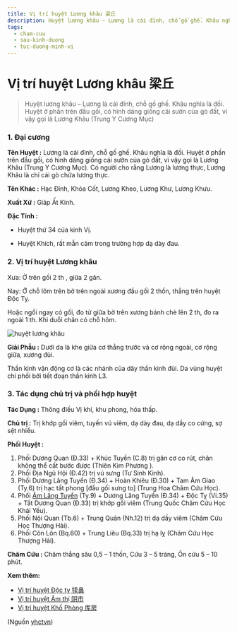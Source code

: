 ```yaml
---
title: Vị trí huyệt Lương khâu 梁丘
description: Huyệt lương khâu – Lương là cái đỉnh, chỗ gồ ghề. Khâu nghĩa là đồi. Huyệt ở phần trên đầu gối, có hình dáng giống cái sườn của gò đất, vì vậy gọi là Lương Khâu (Trung Y Cương Mục)
tags:
  - cham-cuu
  - sau-kinh-duong
  - tuc-duong-minh-vi
---
```


# Vị trí huyệt Lương khâu 梁丘 

> Huyệt lương khâu – Lương là cái đỉnh, chỗ gồ ghề. Khâu nghĩa là đồi. Huyệt ở phần trên đầu gối, có hình dáng giống cái sườn của gò đất, vì vậy gọi là Lương Khâu (Trung Y Cương Mục)

### **1. Đại cương**

**Tên Huyệt :** Lương là cái đỉnh, chỗ gồ ghề. Khâu nghĩa là đồi. Huyệt ở phần trên đầu gối, có hình dáng giống cái sườn của gò đất, vì vậy gọi là Lương Khâu (Trung Y Cương Mục). Có người cho rằng Lương là lương thực, Lương Khâu là chỉ cái gò chứa lương thực.

**Tên Khác :** Hạc Đỉnh, Khóa Cốt, Lương Kheo, Lương Khư, Lương Khưu.

**Xuất Xứ :** Giáp Ất Kinh.

**Đặc Tính :**

+ Huyệt thứ 34 của kinh Vị.

+ Huyệt Khích, rất mẫn cảm trong trường hợp dạ dày đau.

### **2. Vị trí huyệt Lương khâu**

Xưa: Ở trên gối 2 th , giữa 2 gân.

Nay: Ở chỗ lõm trên bờ trên ngoài xương đầu gối 2 thốn, thẳng trên huyệt Độc Tỵ.

Hoặc ngồi ngay có gối, đo từ giữa bờ trên xương bánh chè lên 2 th, đo ra ngoài 1 th. Khi duỗi chân có chỗ hõm.

![huyệt lương khâu](/imgs/yhctvn/huyet-luong-khau-300x169.jpg)

**Giải Phẫu :** Dưới da là khe giữa cơ thẳng trước và cơ rộng ngoài, cơ rộng giữa, xương đùi.

Thần kinh vận động cơ là các nhánh của dây thần kinh đùi. Da vùng huyệt chi phối bởi tiết đoạn thần kinh L3.

### **3. Tác dụng chủ trị và phối hợp huyệt**

**Tác Dụng :** Thông điều Vị khí, khu phong, hóa thấp.

**Chủ trị :** Trị khớp gối viêm, tuyến vú viêm, dạ dày đau, dạ dầy co cứng, sợ sệt nhiều.

**Phối Huyệt :**

1. Phối Dương Quan (Đ.33) + Khúc Tuyền (C.8) trị gân cơ co rút, chân không thể cất bước được (Thiên Kim Phương ).
2. Phối Địa Ngũ Hội (Đ.42) trị vú sưng (Tư Sinh Kinh).
3. Phối Dương Lăng Tuyền (Đ.34) + Hoàn Khiêu (Đ.30) + Tam Âm Giao (Ty.6) trị hạc tất phong [đầu gối sưng to] (Trung Hoa Châm Cứu Học).
4. Phối [Âm Lăng Tuyền](/yhctvn/vi-tri-huyet-am-lang-tuyen-%e9%98%b4%e9%99%b5%e6%b3%89) (Ty.9) + Dương Lăng Tuyền (Đ.34) + Độc Tỵ (Vi.35) + Tất Dương Quan (Đ.33) trị khớp gối viêm (Trung Quốc Châm Cứu Học Khái Yếu).
5. Phối Nội Quan (Tb.6) + Trung Quản (Nh.12) trị dạ dầy viêm (Châm Cứu Học Thượng Hải).
6. Phối Côn Lôn (Bq.60) + Trung Liêu (Bq.33) trị hạ lỵ (Châm Cứu Học Thượng Hải).

**Châm Cứu :** Châm thẳng sâu 0,5 – 1 thốn, Cứu 3 – 5 tráng, Ôn cứu 5 – 10 phút.

**Xem thêm:**

* [Vị trí huyệt Độc tỵ 犊鼻](/yhctvn/vi-tri-huyet-doc-ty)
* [Vị trí huyệt Âm thị 阴市](/yhctvn/vi-tri-huyet-am-thi)
* [Vị trí huyệt Khố Phòng 库房](/yhctvn/vi-tri-huyet-kho-phong)

(Nguồn <a href="https://yhctvn.com/vi-tri-huyet-luong-khau/" target="_blank">yhctvn</a>)
